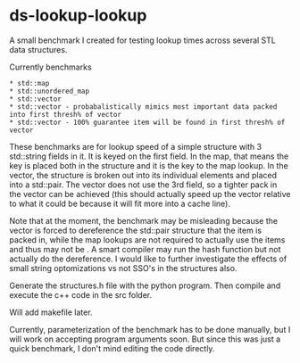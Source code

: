 # ds-lookup-lookup
A small benchmark I created for testing lookup times across several STL data structures.

Currently benchmarks
   
    * std::map
    * std::unordered_map
    * std::vector
    * std::vector - probabalistically mimics most important data packed into first thresh% of vector 
    * std::vector - 100% guarantee item will be found in first thresh% of vector

These benchmarks are for lookup speed of a simple structure with 3 std::string fields in it.  It is keyed on the first field.  In the map, that means the key is placed both in the structure and it is the key to the map lookup. In the vector, the structure is broken out into its individual elements and placed into a std::pair.  The vector does not use the 3rd field, so a tighter pack in the vector can be achieved (this should actually speed up the vector relative to what it could be because it will fit more into a cache line). 

Note that at the moment, the benchmark may be misleading because the vector is forced to dereference the std::pair structure that the item is packed in, while the map lookups are not required to actually use the items and thus may not be .  A smart compiler may run the hash function but not actually do the dereference.  I would like to further investigate the effects of small string optomizations vs not SSO's in the structures also. 

Generate the structures.h file with the python program.  Then compile and execute the c++ code in the src folder.  

Will add makefile later.

Currently, parameterization of the benchmark has to be done manually, but I will work on accepting program arguments soon.  But since this was just a quick benchmark, I don't mind editing the code directly. 
